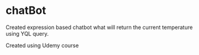 # chatBot

Created expression based chatbot what will return the current temperature using YQL query.

Created using Udemy course
